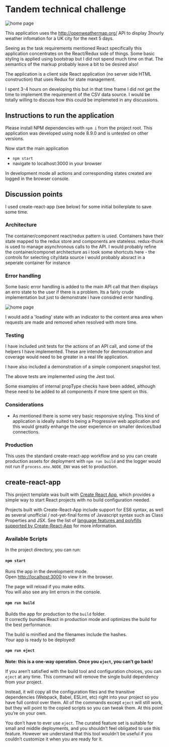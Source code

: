 # Tandem technical challenge

![home page](https://raw.githubusercontent.com/alexbowen/tandem-weather/blob/master/application.png)

This application uses the http://openweathermap.org/ API to display 3hourly weather infomation for a UK city for the next 5 days.

Seeing as the task requirements mentioned React specifically this application concentrates on the React/Redux side of things. Some basic styling is applied using bootstrap but I did not spend much time on that. The semantics of the markup probably leave a bit to be desired also!

The application is a client side React application (no server side HTML construction) that uses Redux for state management.

I spent 3-4 hours on developing this but in that time frame I did not get the time to implement the requirement of the CSV data source. I would be totally willing to discuss how this could be implemeted in any discussions.

## Instructions to run the application

Please install NPM dependencies with `npm i` from the project root. This application was developed using node 8.9.0 and is untested on other versions.

Now start the main application

- `npm start`
- navigate to localhost:3000 in your browser

In development mode all actions and corresponding states created are logged in the browser console.

## Discussion points

I used create-react-app (see below) for some initial boilerplate to save some time.

### Architecture

The container/component react/redux pattern is used. Containers have their state mapped to the redux store and components are stateless. redux-thunk is used to manage asynchronous calls to the API. I would probably refine the container/componet architecture as i took some shortcuts here - the controls for selecting city/data source i would probably absract in a seperate container for instance

### Error handling

Some basic error handling is added to the main API call that then displays an erro state to the user if there is a problem. Its a fairly crude implementation but just to demonstrate i have considred error handling.

![home page](https://raw.githubusercontent.com/alexbowen/tandem-weather/blob/master/error-state.png)

I would add a 'loading' state with an indicator to the content area area when requests are made and removed when resolved with more time.

### Testing

I have included unit tests for the actions of an API call, and some of the helpers I have implemented. These are intende for demonsatration and coverage would need to be greater in a real life application.

I have also included a demonstration of a simple component snapshot test.

The above tests are implemented using the Jest tool. 

Some examples of internal propType checks have been added, although these need to be added to all components if more time spent on this.

### Considerations

- As mentioned there is some very basic responsive styling. This kind of application is ideally suited to being a Progressive web application and this would greatly enhange the user experience on smaller devices/bad connections.

### Production

This uses the standard create-react-app workflow and so you can create production assets for deployment with `npm run build` and the logger would not run if `process.env.NODE_ENV` was set to production.

## create-react-app

This project template was built with [Create React App](https://github.com/facebookincubator/create-react-app), which provides a simple way to start React projects with no build configuration needed.

Projects built with Create-React-App include support for ES6 syntax, as well as several unofficial / not-yet-final forms of Javascript syntax such as Class Properties and JSX.  See the list of [language features and polyfills supported by Create-React-App](https://github.com/facebookincubator/create-react-app/blob/master/packages/react-scripts/template/README.md#supported-language-features-and-polyfills) for more information.

### Available Scripts

In the project directory, you can run:

#### `npm start`

Runs the app in the development mode.<br>
Open [http://localhost:3000](http://localhost:3000) to view it in the browser.

The page will reload if you make edits.<br>
You will also see any lint errors in the console.

#### `npm run build`

Builds the app for production to the `build` folder.<br>
It correctly bundles React in production mode and optimizes the build for the best performance.

The build is minified and the filenames include the hashes.<br>
Your app is ready to be deployed!

#### `npm run eject`

**Note: this is a one-way operation. Once you `eject`, you can’t go back!**

If you aren’t satisfied with the build tool and configuration choices, you can `eject` at any time. This command will remove the single build dependency from your project.

Instead, it will copy all the configuration files and the transitive dependencies (Webpack, Babel, ESLint, etc) right into your project so you have full control over them. All of the commands except `eject` will still work, but they will point to the copied scripts so you can tweak them. At this point you’re on your own.

You don’t have to ever use `eject`. The curated feature set is suitable for small and middle deployments, and you shouldn’t feel obligated to use this feature. However we understand that this tool wouldn’t be useful if you couldn’t customize it when you are ready for it.

